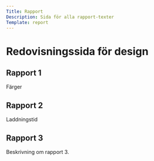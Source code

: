 ```yaml
---
Title: Rapport
Description: Sida för alla rapport-texter
Template: report
---
```


Redovisningssida för design
=======

<div class="kmom-card report-card">
    <div class="header-background">
        <h2> Rapport 1</h2>
    </div>
    <p>Färger</p>
    <i class="arrow fas fa-arrow-alt-circle-right"></i>
</div>

<div class="kmom-card report-card">
    <div class="header-background">
        <h2>Rapport 2</h2>
    </div>
    <p>Laddningstid</p>
    <i class="arrow fas fa-arrow-alt-circle-right"></i>
</div>

<div class="kmom-card report-card">
    <div class="header-background">
        <h2>Rapport 3</h2>
    </div>
    <p>Beskrivning om rapport 3.</p>
    <i class="arrow fas fa-arrow-alt-circle-right"></i>
</div>
